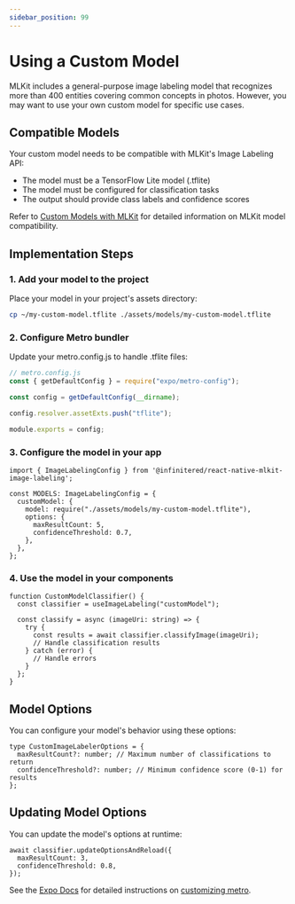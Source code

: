 ```yaml
---
sidebar_position: 99
---
```


# Using a Custom Model

MLKit includes a general-purpose image labeling model that recognizes more than 400 entities covering common concepts in
photos. However, you may want to use your own custom model for specific use cases.

## Compatible Models

Your custom model needs to be compatible with MLKit's Image Labeling API:

- The model must be a TensorFlow Lite model (.tflite)
- The model must be configured for classification tasks
- The output should provide class labels and confidence scores

Refer to [Custom Models with MLKit](https://developers.google.com/ml-kit/custom-models) for detailed information on
MLKit model compatibility.

## Implementation Steps

### 1. Add your model to the project

Place your model in your project's assets directory:

```bash
cp ~/my-custom-model.tflite ./assets/models/my-custom-model.tflite
```

### 2. Configure Metro bundler

Update your metro.config.js to handle .tflite files:

```javascript
// metro.config.js
const { getDefaultConfig } = require("expo/metro-config");

const config = getDefaultConfig(__dirname);

config.resolver.assetExts.push("tflite");

module.exports = config;

```

### 3. Configure the model in your app

```tsx
import { ImageLabelingConfig } from '@infinitered/react-native-mlkit-image-labeling';

const MODELS: ImageLabelingConfig = {
  customModel: {
    model: require("./assets/models/my-custom-model.tflite"),
    options: {
      maxResultCount: 5,
      confidenceThreshold: 0.7,
    },
  },
};

```

### 4. Use the model in your components

```tsx
function CustomModelClassifier() {
  const classifier = useImageLabeling("customModel");

  const classify = async (imageUri: string) => {
    try {
      const results = await classifier.classifyImage(imageUri);
      // Handle classification results
    } catch (error) {
      // Handle errors
    }
  };
}

```

## Model Options

You can configure your model's behavior using these options:

```tsx
type CustomImageLabelerOptions = {
  maxResultCount?: number; // Maximum number of classifications to return
  confidenceThreshold?: number; // Minimum confidence score (0-1) for results
};
```

## Updating Model Options

You can update the model's options at runtime:

```tsx
await classifier.updateOptionsAndReload({
  maxResultCount: 3,
  confidenceThreshold: 0.8,
});
```

See the [Expo Docs](https://docs.expo.dev/guides/customizing-metro/#adding-more-file-extensions-to-assetexts) for
detailed instructions on [customizing metro](https://docs.expo.dev/guides/customizing-metro).


